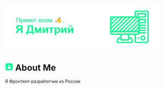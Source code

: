 ![Header](Header_2.png)

# <img src="About Me.png" width="26px"> About Me

Я Фронтент-разработчик из России
